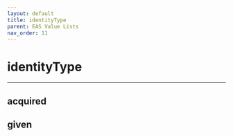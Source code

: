 ```yaml
---
layout: default
title: identityType
parent: EAS Value Lists
nav_order: 11
---
```


# identityType

---

## acquired

## given


